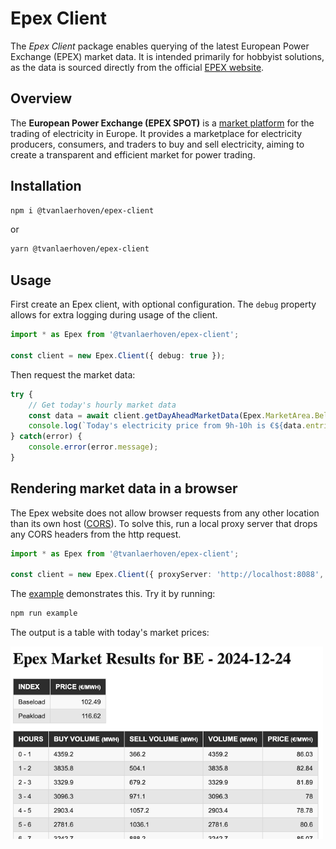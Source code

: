 # Epex Client

The *Epex Client* package enables querying of the latest European Power Exchange (EPEX) market data. 
It is intended primarily for hobbyist solutions, as the data is sourced directly from the official 
[EPEX website](https://www.epex.com).

## Overview

The **European Power Exchange (EPEX SPOT)** is a [market platform](https://www.epexspot.com/) for 
the trading of electricity in Europe. 
It provides a marketplace for electricity producers, consumers, and traders to buy and sell electricity, 
aiming to create a transparent and efficient market for power trading. 

## Installation

```sh
npm i @tvanlaerhoven/epex-client
```

or

```sh
yarn @tvanlaerhoven/epex-client
```

## Usage

First create an Epex client, with optional configuration.
The `debug` property allows for extra logging during usage of the client.

```typescript
import * as Epex from '@tvanlaerhoven/epex-client';

const client = new Epex.Client({ debug: true });
```

Then request the market data:

```typescript
try {
    // Get today's hourly market data
    const data = await client.getDayAheadMarketData(Epex.MarketArea.Belgium, Epex.today());
    console.log(`Today's electricity price from 9h-10h is €${data.entries[9].price}`);
} catch(error) {
    console.error(error.message);
}
```

## Rendering market data in a browser

The Epex website does not allow browser requests from any other location than its own host 
([CORS](https://en.wikipedia.org/wiki/Cross-origin_resource_sharing)). To solve this, run a local
proxy server that drops any CORS headers from the http request.

```typescript
import * as Epex from '@tvanlaerhoven/epex-client';

const client = new Epex.Client({ proxyServer: 'http://localhost:8088', debug: true });
```

The [example](https://github.com/tvanlaerhoven/epex-client/tree/main/example) demonstrates this. Try it by running:

```sh
npm run example
```

The output is a table with today's market prices:

<img src="./docs/table.png" alt="Market Prices" width="500"/>



